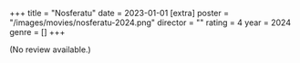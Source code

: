 +++
title = "Nosferatu"
date = 2023-01-01
[extra]
poster = "/images/movies/nosferatu-2024.png"
director = ""
rating = 4
year = 2024
genre = []
+++

(No review available.)
